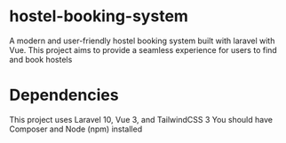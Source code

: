 # hostel-booking-system
A modern and user-friendly hostel booking system built with laravel with Vue. This project aims to provide a seamless experience for users to find and book hostels
# Dependencies
This project uses Laravel 10, Vue 3, and TailwindCSS 3
You should have Composer and Node (npm) installed
